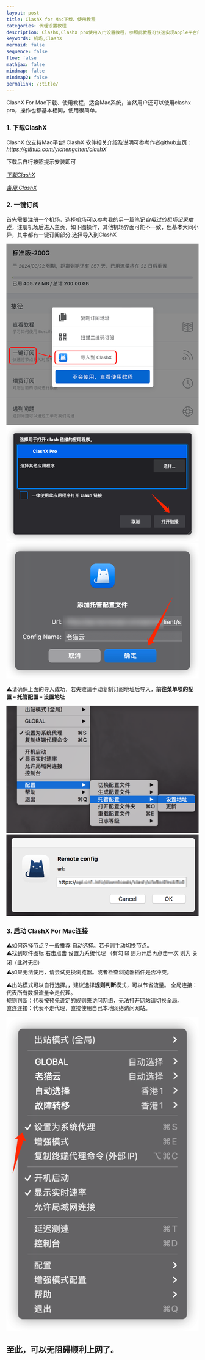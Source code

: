 ```yaml
---
layout: post
title: ClashX for Mac下载、使用教程
categories: 代理设置教程
description: ClashX,ClashX pro使用入门设置教程，参照此教程可快速实现apple平台的上网
keywords: 机场,ClashX
mermaid: false
sequence: false
flow: false
mathjax: false
mindmap: false
mindmap2: false
permalink: /:title/
---
```

ClashX For Mac下载、使用教程，适合Mac系统，当然用户还可以使用clashx pro，操作也都基本相同，使用很简单。

### 1\. 下载ClashX

ClashX 仅支持Mac平台! 
ClashX 软件相关介绍及说明可参考作者github主页：*https://github.com/yichengchen/clashX*  
 
下载后自行按照提示安装即可  
  
[_下载ClashX_](http://laomao.cccccloud.com/%E9%80%9A%E7%94%A8%E5%AE%A2%E6%88%B7%E7%AB%AF/MAC%E9%80%9A%E7%94%A8%E5%AE%A2%E6%88%B7%E7%AB%AF/ClashX.dmg)  
  
[_备用:ClashX_](http://laomao.cccccloud.com/%E9%80%9A%E7%94%A8%E5%AE%A2%E6%88%B7%E7%AB%AF/MAC%E9%80%9A%E7%94%A8%E5%AE%A2%E6%88%B7%E7%AB%AF/ClashX.dmg)

### 2\. 一键订阅

首先需要注册一个机场，选择机场可以参考我的另一篇笔记[*自用过的机场记录推荐*](https://vodomine.github.io/2023/08/21/Aircraft-used/)，注册机场后进入主页，如下图操作，其他机场界面可能不一致，但基本大同小异，其中都有一键订阅部分,选择导入到ClashX    

![复制订阅](/images/posts/ClashX/001.png) 
![导入订阅](/images/posts/ClashX/002.png)
![确认导入](/images/posts/ClashX/003.png)

⚠️请确保上面的导入成功，若失败请手动复制订阅地址后导入，**前往菜单项的配置 – 托管配置 – 设置地址**

![设置配置地址](/images/posts/ClashX/005.png)
![确认配置地址](/images/posts/ClashX/006.png)

### 3\. 启动 ClashX For Mac连接

⚠️如何选择节点？一般推荐 自动选择。若卡则手动切换节点。  
⚠️找到软件图标 右击点击 设置为系统代理 （有勾 ☑️ 则为开启再点击一次 则为 关闭（此时无☑️）  
⚠️如果无法使用，请尝试更换浏览器。或者检查浏览器插件是否冲突。  

⚠️出站模式可以自行选择。，建议选择**规则判断**模式，可以节省流量。
全局连接：代表所有数据流量全走代理。  
规则判断：代表按预先设定的规则来访问网络，无法打开网站请切换全局。  
直连连接：代表不走代理，直接使用自己本地网络访问网站。

![设置系统代理](/images/posts/ClashX/004.png)


## 至此，可以无阻碍顺利上网了。   
